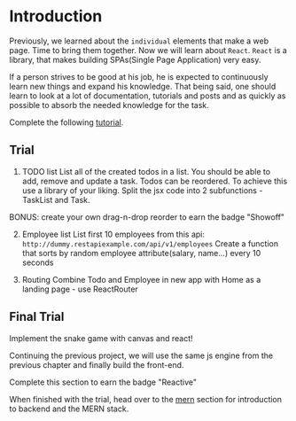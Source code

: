 # Introduction
Previously, we learned about the `individual` elements that make a
web page. Time to bring them together. Now we will learn about
`React`. `React` is a library, that makes building SPAs(Single Page
Application) very easy.

If a person strives to be good at his job, he is expected to continuously
learn new things and expand his knowledge. That being said, one should learn
to look at a lot of documentation, tutorials and posts and as quickly as
possible to absorb the needed knowledge for the task.

Complete the following [tutorial][tutorial].

## Trial
1. TODO list
List all of the created todos in a list.
You should be able to add, remove and update a task.
Todos can be reordered. To achieve this use a library of your liking.
Split the jsx code into 2 subfunctions - TaskList and Task.

BONUS: create your own drag-n-drop reorder to earn the badge "Showoff"

2. Employee list
List first 10 employees from this api:
`http://dummy.restapiexample.com/api/v1/employees`
Create a function that sorts by random employee attribute(salary, name...) every
10 seconds

3. Routing
Combine Todo and Employee in new app with Home as a landing page - use
ReactRouter

## Final Trial
Implement the snake game with canvas and react!

Continuing the previous project, we will use the same js engine from the
previous chapter and finally build the front-end.

Complete this section to earn the badge "Reactive"

When finished with the trial, head over to the [mern][mern] section for
introduction to backend and the MERN stack.

[mern]: https://github.com/mihaildono/padawan-project/blob/master/padawan/mern.md
[tutorial]: https://developer.mozilla.org/en-US/docs/Learn/Tools_and_testing/Client-side_JavaScript_frameworks/Introduction
